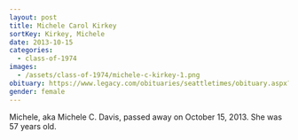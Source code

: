 ```yaml
---
layout: post
title: Michele Carol Kirkey
sortKey: Kirkey, Michele
date: 2013-10-15
categories:
  - class-of-1974
images:
  - /assets/class-of-1974/michele-c-kirkey-1.png
obituary: https://www.legacy.com/obituaries/seattletimes/obituary.aspx?n=michele-c-davis-kirkey&pid=167943728
gender: female
---
```

Michele, aka Michele C. Davis, passed away on October 15, 2013. She was 57 years old.

